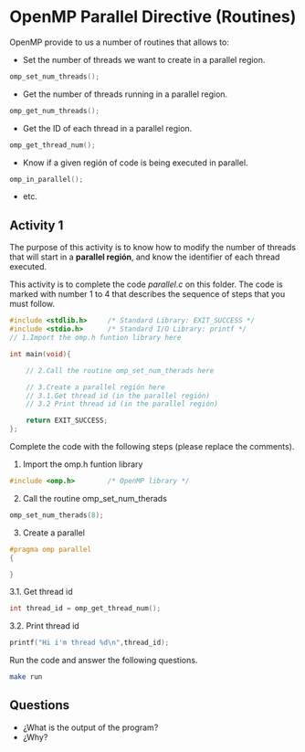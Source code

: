 # OpenMP Parallel Directive (Routines)

OpenMP provide to us a number of routines that allows to:

* Set the number of threads we want to create in a parallel region.

```c
omp_set_num_threads();
```

* Get the number of threads running in a parallel region.

```c
omp_get_num_threads();
```

* Get the ID of each thread in a parallel region.

```c
omp_get_thread_num();
```

* Know if a given región of code is being executed in parallel.

```c
omp_in_parallel();
```

* etc.

## Activity 1

The purpose of this activity is to know how to modify the number of threads that will start in a **parallel región**, and know the identifier of each thread executed.

This activity is to complete the code *parallel.c* on this folder. The code is marked with number 1 to 4 that describes the sequence of steps that you must follow.

```c
#include <stdlib.h>     /* Standard Library: EXIT_SUCCESS */
#include <stdio.h>      /* Standard I/O Library: printf */
// 1.Import the omp.h funtion library here

int main(void){

    // 2.Call the routine omp_set_num_therads here

    // 3.Create a parallel región here
    // 3.1.Get thread id (in the parallel región)
    // 3.2 Print thread id (in the parallel región)

    return EXIT_SUCCESS;
};

```

Complete the code with the following steps (please replace the comments).

1. Import the omp.h funtion library

```c
#include <omp.h>        /* OpenMP library */
```

2. Call the routine omp_set_num_therads

```c
omp_set_num_therads(8);
```

3. Create a parallel

```c
#pragma omp parallel
{

}
```

3.1. Get thread id

```c
int thread_id = omp_get_thread_num();
```

3.2. Print thread id

```c
printf("Hi i'm thread %d\n",thread_id);
```

Run the code and answer the following questions.

```bash
make run 
```

## Questions

* ¿What is the output of the program? 
* ¿Why?